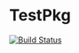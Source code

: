 # TestPkg

[![Build Status](https://github.com/Jakab-Mate/TestPkg.jl/actions/workflows/CI.yml/badge.svg?branch=main)](https://github.com/Jakab-Mate/TestPkg.jl/actions/workflows/CI.yml?query=branch%3Amain)
